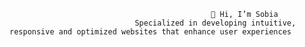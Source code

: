                                                  👋 Hi, I’m Sobia
								Specialized in developing intuitive, responsive and optimized websites that enhance user experiences
				


